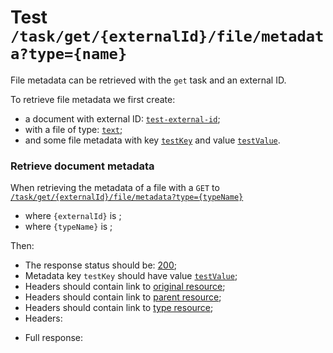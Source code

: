 # Test `/task/get/{externalId}/file/metadata?type={name}`

File metadata can be retrieved with the `get` task and an external ID.

To retrieve file metadata we first create: 

  - a document with external ID: [`test-external-id`](- "#externalId");
  - with a file of type: [`text`](- "#fileType");
  - and some file metadata with key [`testKey`](- "#key") and value [`testValue`](- "#value").

[ ](- "#docId=createDocument(#externalId)")
[ ](- "#fileId=createFile(#docId)")
[ ](- "createMetadata(#fileId, #key, #value)")

### Retrieve document metadata
When retrieving the metadata of a file with a `GET` to [`/task/get/{externalId}/file/metadata?type={typeName}`](- "#getEndpoint") 

 - where `{externalId}` is [ ](- "c:echo=#externalId");
 - where `{typeName}` is [ ](- "c:echo=#fileType");

[ ](- "#retrieveResult=retrieve(#getEndpoint, #externalId, #fileType, #key)")

Then:

 - The response status should be: [200](- "?=#retrieveResult.status");
 - Metadata key `testKey` should have value [`testValue`](- "?=#retrieveResult.value");
 - Headers should contain link to [original resource](- "?=#retrieveResult.original");
 - Headers should contain link to [parent resource](- "?=#retrieveResult.parent");
 - Headers should contain link to [type resource](- "?=#retrieveResult.type");
 - Headers:

[ ](- "ext:embed=#retrieveResult.headers")

 - Full response:

[ ](- "ext:embed=#retrieveResult.body")

